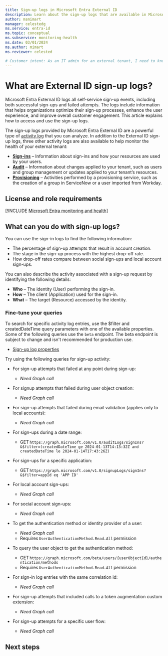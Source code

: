 ```yaml
---
title: Sign-up logs in Microsoft Entra External ID
description: Learn about the sign-up logs that are available in Microsoft Entra External ID monitoring and health.
author: msmimart
manager: celestedg
ms.service: entra-id
ms.topic: conceptual
ms.subservice: monitoring-health
ms.date: 03/01/2024
ms.author: mimart
ms.reviewer: celested

# Customer intent: As an IT admin for an external tenant, I need to know what information is available in the sign-up logs so that I can use the logs to monitor all sign-up attempts and troubleshoot issues.
---
```

# What are External ID sign-up logs?

Microsoft Entra External ID logs all self-service sign-up events, including both successful sign-ups and failed attempts. The logs include information that helps organizations optimize their sign-up processes, enhance the user experience, and improve overall customer engagement. This article explains how to access and use the sign-up logs.

The sign-up logs provided by Microsoft Entra External ID are a powerful type of [activity log](overview-monitoring-health.md) that you can analyze. In addition to the External ID sign-up logs, three other activity logs are also available to help monitor the health of your external tenant:

- **[Sign-ins](concept-sign-ins.md)** – Information about sign-ins and how your resources are used by your users.
- **[Audit](concept-audit-logs.md)** – Information about changes applied to your tenant, such as users and group management or updates applied to your tenant’s resources.
- **[Provisioning](concept-provisioning-logs.md)** – Activities performed by a provisioning service, such as the creation of a group in ServiceNow or a user imported from Workday.

## License and role requirements

[!INCLUDE [Microsoft Entra monitoring and health](../../includes/licensing-monitoring-health.md)]

## What can you do with sign-up logs?

You can use the sign-in logs to find the following information:

- The percentage of sign-up attempts that result in account creation.
- The stage in the sign-up process with the highest drop-off rate.
- How drop-off rates compare between social sign-ups and local account sign-ups.

You can also describe the activity associated with a sign-up request by identifying the following details:

- **Who** – The identity (User) performing the sign-in.
- **How** – The client (Application) used for the sign-in.  
- **What** – The target (Resource) accessed by the identity.

### Fine-tune your queries

To search for specific activity log entries, use the $filter and createdDateTime query parameters with one of the available properties. Some of the following queries use the `beta` endpoint. The beta endpoint is subject to change and isn't recommended for production use.

- [Sign-up log properties](/graph/api/resources/signup#properties)

Try using the following queries for sign-up activity:

- For sign-up attempts that failed at any point during sign-up:
  - *Need Graph call*

- For signup attempts that failed during user object creation:
  - *Need Graph call*

- For sign-up attempts that failed during email validation (applies only to local accounts):
  - *Need Graph call*

- For sign-ups during a date range:
  - GET `https://graph.microsoft.com/v1.0/auditLogs/signIns?&$filter=(createdDateTime ge 2024-01-13T14:13:32Z and createdDateTime le 2024-01-14T17:43:26Z)`

- For sign-ups for a specific application:
  - GET `https://graph.microsoft.com/v1.0/signupLogs/signIns?&$filter=appId eq 'APP ID'`

- For local account sign-ups:
  - *Need Graph call*

- For social account sign-ups:
  - *Need Graph call*

- To get the authentication method or identity provider of a user:
  - *Need Graph call*
  - Requires `UserAuthenticationMethod.Read.All` permission

- To query the user object to get the authentication method:
  - GET `https://graph.microsoft.com/beta/users/{userObjectId}/authentication/methods`
  - Requires `UserAuthenticationMethod.Read.All` permission

- For sign-in log entries with the same correlation id:
  - *Need Graph call*

- For sign-up attempts that included calls to a token augmentation custom extension:
  - *Need Graph call*

- For sign-up attempts for a specific user flow:
  - *Need Graph call*

## Next steps
